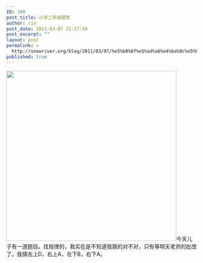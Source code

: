 ```yaml
---
ID: 349
post_title: 小学二年级题目
author: riv
post_date: 2011-03-07 21:37:59
post_excerpt: ""
layout: post
permalink: >
  http://snowriver.org/blog/2011/03/07/%e5%b0%8f%e5%ad%a6%e4%ba%8c%e5%b9%b4%e7%ba%a7%e9%a2%98%e7%9b%ae/
published: true
---
```

<a href="http://snowriver.org/blog/wp-content/uploads/2011/03/DSC_2065.jpg"><img src="http://snowriver.org/blog/wp-content/uploads/2011/03/DSC_2065-300x300.jpg" alt="" title="DSC_2065" width="450" height="450" class="aligntop size-medium wp-image-350" /></a>今天儿子有一道题目。找规律的，我实在是不知道我猜的对不对，只有等明天老师的批改了。我猜左上D，右上A，左下B，右下A。
